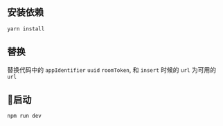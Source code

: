 ## 安装依赖
```
yarn install
```

## 替换
替换代码中的 `appIdentifier` `uuid` `roomToken`, 和 `insert` 时候的 `url` 为可用的 `url`

## 启动
```
npm run dev
```
